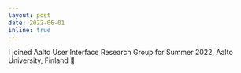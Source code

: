 ```yaml
---
layout: post
date: 2022-06-01
inline: true
---
```


I joined Aalto User Interface Research Group for Summer 2022, Aalto University, Finland 🚴
